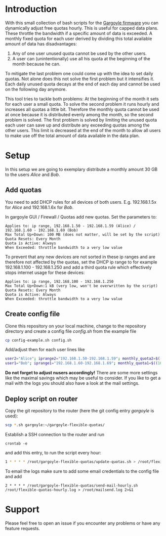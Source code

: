 # Introduction
With this small collection of bash scripts for the [Gargoyle
firmware](https://www.gargoyle-router.com/) you can dynamically adjust
free quotas hourly. This is useful for capped data plans. These throttle the 
bandwidth if a specific amount of data is exceeded.
A monthly fixed quota for each user derived by dividing this total available
amount of data has disadvantages:
1. Any of one user unused quota cannot be used by the other users.
2. A user can (unintentionally) use all his quota at the beginning of the month
because he can.

To mitigate the last problem one could come up with the idea to set daily quotas.
Not alone does this not solve the first problem but it intensifies it. Each daily
unused quota decays at the end of each day and cannot be used on the following day
anymore.

This tool tries to tackle both problems:
At the beginning of the month it sets for each user a small quota.
To solve the second problem it runs hourly and increases all quotas a
little bit. Therefore the monthly quota cannot be used at once because it 
is distributed evenly among the month, so the second problem is solved.
The first problem is solved by limiting the unused quota each user can save up
and distribute any exceeding quotas among the other users. 
This limit is decreased at the end of the month to allow all users to make use 
off the total amount of data available in the data plan.

# Setup
In this setup we are going to exemplary distribute a monthly amount 30 GB to
the users *Alice* and *Bob*.
## Add quotas
You need to add DHCP rules for all devices of both users. E.g.
192.168.1.5x for *Alice* and 192.168.1.6x for *Bob*.

In gargoyle GUI / Firewall / Quotas add new quotas. Set the parameters to:
```
Applies to: ip range, 192.168.1.50 - 192.168.1.59 (Alice) / 192.168.1.60 - 192.168.1.69 (Bob)
Max Total Up+Down: 100 MB (does not matter, will be set by the script)
Quota Resets: Every Month
Quota is Active: Always
When Exceeded: throttle bandwidth to a very low value
```

To prevent that any new devices are not sorted in these ip ranges and are therefore
not affected by the quotas, set the DHCP ip range to for example
192.168.1.100 - 192.168.1.250
and add a third quota rule which effectively stops internet usage for these devices:
```
Applies to: ip range, 192.168.100 - 192.168.1.250
Max Total Up+Down:1 kB (very low, won't be overwritten by the script)
Quota Resets: Every Month
Quota is Active: Always
When Exceeded: throttle bandwidth to a very low value
```

## Create config file
Clone this repository on your local machine, change to the repository
directory and create a config file *config.sh* from the example file
```bash
cp config-example.sh config.sh
```
Add/adjust then for each user lines like
```bash
user2="Alice"; iprange2="192.168.1.50-192.168.1.59"; monthly_quota2=$((20*gigabye))
user1="Bob"; iprange1="192.168.1.60-192.168.1.69"; monthly_quota1=$((10*gigabye))
```
**Do not forget to adjust nusers accordingly!**
There are some more settings like the maximal savings which may be useful to consider.
If you like to get a mail with the logs you should also have a look at the mail settings.

## Deploy script on router
Copy the git repository to the router (here the git config entry *gargoyle* is used):
```bash
scp *.sh gargoyle:~/gargoyle-flexible-quotas/
```
Establish a SSH connection to the router and run
```
crontab -e
```
and add this entry, to run the script every hour:
```bash
1 * * * * /root/gargoyle-flexible-quotas/update-quotas.sh > /root/flexible-quotas-hourly.log 2>&1
```
To email the logs make sure to add some email credentials to the config file and add
```
2 * * * * /root/gargoyle-flexible-quotas/send-mail-hourly.sh /root/flexible-quotas-hourly.log > /root/mailsend.log 2>&1
```

# Support
Please feel free to open an issue if you encounter any problems or have any feature requests.
